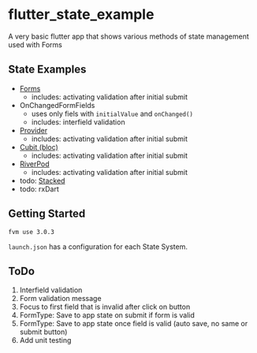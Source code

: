 # flutter_state_example

A very basic flutter app that shows various methods of state management used with Forms

## State Examples

- [Forms](https://docs.flutter.dev/cookbook/forms/validation)
  - includes: activating validation after initial submit
- OnChangedFormFields
  - uses only fiels with `initialValue` and `onChanged()`
  - includes: interfield validation
- [Provider](https://pub.dev/packages/provider) 
  - includes: activating validation after initial submit
- [Cubit (bloc)](https://bloclibrary.dev/)
  - includes: activating validation after initial submit
- [RiverPod](https://riverpod.dev/)
  - includes: activating validation after initial submit
- todo: [Stacked](https://github.com/FilledStacks/stacked)
- todo: rxDart

## Getting Started

`fvm use 3.0.3`

`launch.json` has a configuration for each State System.


## ToDo

1. Interfield validation
2. Form validation message
3. Focus to first field that is invalid after click on button
4. FormType: Save to app state on submit if form is valid
5. FormType: Save to app state once field is valid (auto save, no same or submit button)
6. Add unit testing
